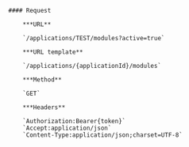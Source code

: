     #### Request

        ***URL**

        `/applications/TEST/modules?active=true`

        ***URL template**

        `/applications/{applicationId}/modules`

        ***Method**

        `GET`

        ***Headers**

        `Authorization:Bearer{token}`
        `Accept:application/json`
        `Content-Type:application/json;charset=UTF-8`
